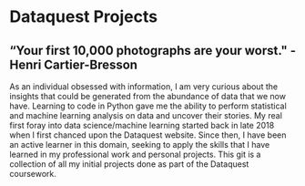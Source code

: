 # Dataquest Projects
## “Your first 10,000 photographs are your worst." - Henri Cartier-Bresson
As an individual obsessed with information, I am very curious about the insights that could be generated from the abundance of data that we now have. 
Learning to code in Python gave me the ability to perform statistical and machine learning analysis on data and uncover their stories.
My real first foray into data science/machine learning started back in late 2018 when I first chanced upon the Dataquest website. 
Since then, I have been an active learner in this domain, seeking to apply the skills that I have learned in my professional work and personal projects. 
This git is a collection of all my initial projects done as part of the Dataquest coursework.
